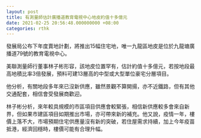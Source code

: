```yaml
---
layout: post
title: 有測量師估計廣播道教育電視中心地皮約值十多億元
date: 2021-02-25 20:56:48.000000000 +08:00
categories: rthk
---
```


發展局公布下年度賣地計劃，將推出15幅住宅地，唯一九龍區地皮是位於九龍塘廣播道79號的教育電視中心。

美聯測量師行董事林子彬形容，該地皮位置罕有，估計約值十多億元，若按地段最高地積比率3倍發展，預料可建13層高的中型或大型單位豪宅分層項目。

他分析，有關地段多年來已沒新供應，雖然景觀不算開揚，亦不近鐵路，但有其他交通配套，相信會受發展商歡迎。

林子彬分析，來年較具規模的市區項目供應會較緊張，相信新供應較多會來自新界，但如果市建區項目如期推出市場，亦可帶來新的補充。他又說，疫情一年，樓價上落不大，市場預期住宅供應量沒有新的突破，若住屋需求持續，加上今年疫苗抵港，經濟回穩時，樓價可能有合理升幅。
